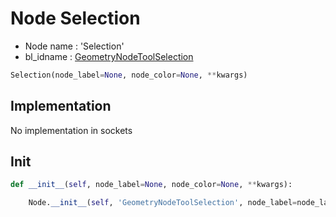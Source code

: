 # Node Selection

- Node name : 'Selection'
- bl_idname : [GeometryNodeToolSelection](https://docs.blender.org/api/current/bpy.types.GeometryNodeToolSelection.html)


``` python
Selection(node_label=None, node_color=None, **kwargs)
```
## Implementation

No implementation in sockets

## Init

``` python
def __init__(self, node_label=None, node_color=None, **kwargs):

    Node.__init__(self, 'GeometryNodeToolSelection', node_label=node_label, node_color=node_color, **kwargs)
```
